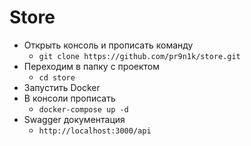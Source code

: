 # Store


- Открыть консоль и прописать команду
  - `git clone https://github.com/pr9n1k/store.git`
- Переходим в папку с проектом
  - `cd store`
- Запустить Docker
- В консоли прописать
  - `docker-compose up -d`
- Swagger документация
  - `http://localhost:3000/api`
